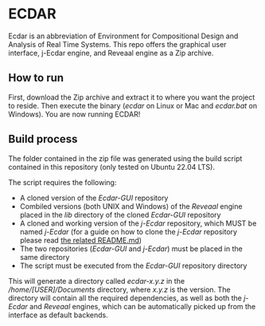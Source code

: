 # ECDAR
Ecdar is an abbreviation of Environment for Compositional Design and Analysis of Real Time Systems. This repo offers the graphical user interface, j-Ecdar engine, and Reveaal engine as a Zip archive.

## How to run
First, download the Zip archive and extract it to where you want the project to reside. Then execute the binary (_ecdar_ on Linux or Mac and _ecdar.bat_ on Windows). You are now running ECDAR!

## Build process
The folder contained in the zip file was generated using the build script contained in this repository (only tested on Ubuntu 22.04 LTS).

The script requires the following:
- A cloned version of the _Ecdar-GUI_ repository
- Combiled versions (both UNIX and Windows) of the _Reveaal_ engine placed in the _lib_ directory of the cloned _Ecdar-GUI_ repository
- A cloned and working version of the _j-Ecdar_ repository, which MUST be named _j-Ecdar_ (for a guide on how to clone the _j-Ecdar_ repository please read [the related README.md](https://github.com/Ecdar/j-Ecdar#readme))
- The two repositories (_Ecdar-GUI_ and _j-Ecdar_) must be placed in the same directory
- The script must be executed from the _Ecdar-GUI_ repository directory

This will generate a directory called _ecdar-x.y.z_ in the _/home/[USER]/Documents_ directory, where _x.y.z_ is the version. The directory will contain all the required dependencies, as well as both the _j-Ecdar_ and _Reveaal_ engines, which can be automatically picked up from the interface as default backends.
